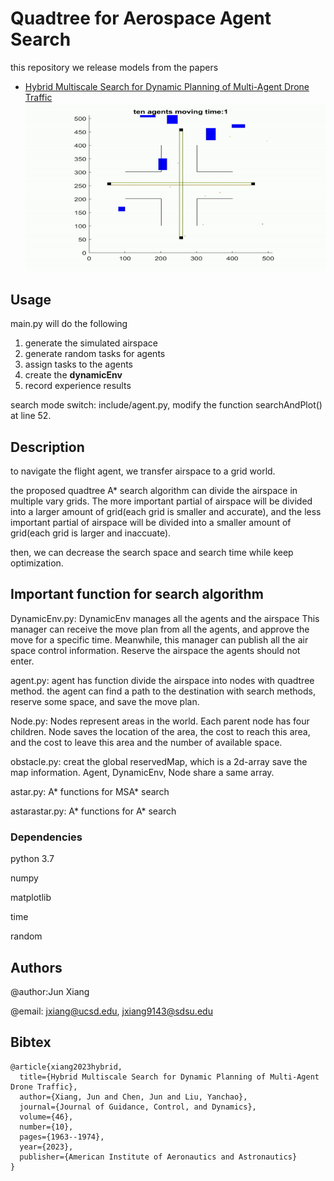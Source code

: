 # Quadtree for Aerospace Agent Search
this repository we release models from the papers

- [Hybrid Multiscale Search for Dynamic Planning of Multi-Agent Drone Traffic](https://arc.aiaa.org/doi/full/10.2514/1.G007343)
![](https://github.com/Xiaoshan-jun/QuadtreeForAerospaceAgentSearch/blob/main/paper/figure/jdcgpapergif.gif)
## Usage
main.py will do the following
1. generate the simulated airspace
2. generate random tasks for agents
3. assign tasks to the agents
4. create the **dynamicEnv**
5. record experience results

search mode switch:
include/agent.py, modify the function searchAndPlot() at line 52. 
## Description
to navigate the flight agent, we transfer airspace to a grid world. 

the proposed quadtree A* search algorithm can divide the airspace in multiple vary grids. The more important partial of airspace will be divided into a larger amount of grid(each grid is smaller and accurate), and the less important partial of airspace will be divided into a smaller amount of grid(each grid is larger and inaccuate). 

then, we can decrease the search space and search time while keep optimization. 


## Important function for search algorithm
DynamicEnv.py: DynamicEnv manages all the agents and the airspace
This manager can receive the move plan from all the agents, and approve the move for a specific time. 
Meanwhile, this manager can publish all the air space control information. Reserve the airspace the agents should not enter.

agent.py: agent has function divide the airspace into nodes with quadtree method. the agent can find a path to the destination with search methods, reserve some space, and save the move plan.

Node.py: Nodes represent areas in the world. Each parent node has four children.  Node saves the location of the area, the cost to reach this area, and the cost to leave this area and the number of available space.

obstacle.py: creat the global reservedMap, which is a 2d-array save the map information. Agent, DynamicEnv, Node share a same array.

astar.py: A* functions for MSA* search

astarastar.py: A* functions for A* search


### Dependencies
python 3.7

numpy

matplotlib

time

random

## Authors

@author:Jun Xiang 

@email: jxiang@ucsd.edu, jxiang9143@sdsu.edu 



## Bibtex

```
@article{xiang2023hybrid,
  title={Hybrid Multiscale Search for Dynamic Planning of Multi-Agent Drone Traffic},
  author={Xiang, Jun and Chen, Jun and Liu, Yanchao},
  journal={Journal of Guidance, Control, and Dynamics},
  volume={46},
  number={10},
  pages={1963--1974},
  year={2023},
  publisher={American Institute of Aeronautics and Astronautics}
}
```

